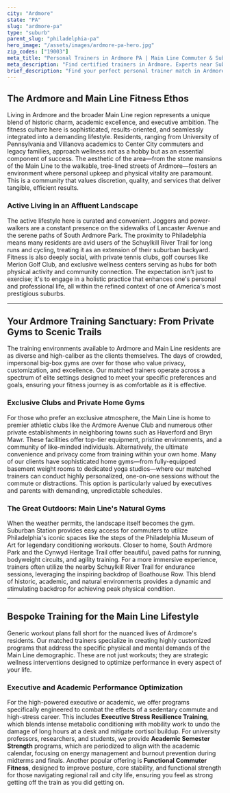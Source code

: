 ```yaml
---
city: "Ardmore"
state: "PA"
slug: "ardmore-pa"
type: "suburb"
parent_slug: "philadelphia-pa"
hero_image: "/assets/images/ardmore-pa-hero.jpg"
zip_codes: ["19003"]
meta_title: "Personal Trainers in Ardmore PA | Main Line Commuter & Suburban Square Fitness"
meta_description: "Find certified trainers in Ardmore. Experts near Suburban Square, focusing on commuter stress management and high-quality suburban gym access."
brief_description: "Find your perfect personal trainer match in Ardmore and the Main Line. Our elite service connects busy executives, academic professionals, and discerning residents with certified trainers who understand the unique demands of affluent suburban living. Whether you prefer private home gym sessions, exclusive Main Line club training, or workouts along the Schuylkill River Trail, we match you with specialists in executive stress management, functional fitness, and sustainable wellness. Stop wasting time searching and start achieving your fitness goals with trainers who align with your lifestyle, schedule, and ambitions. Book your personalized match today."
---
```

## The Ardmore and Main Line Fitness Ethos

Living in Ardmore and the broader Main Line region represents a unique blend of historic charm, academic excellence, and executive ambition. The fitness culture here is sophisticated, results-oriented, and seamlessly integrated into a demanding lifestyle. Residents, ranging from University of Pennsylvania and Villanova academics to Center City commuters and legacy families, approach wellness not as a hobby but as an essential component of success. The aesthetic of the area—from the stone mansions of the Main Line to the walkable, tree-lined streets of Ardmore—fosters an environment where personal upkeep and physical vitality are paramount. This is a community that values discretion, quality, and services that deliver tangible, efficient results.

### Active Living in an Affluent Landscape

The active lifestyle here is curated and convenient. Joggers and power-walkers are a constant presence on the sidewalks of Lancaster Avenue and the serene paths of South Ardmore Park. The proximity to Philadelphia means many residents are avid users of the Schuylkill River Trail for long runs and cycling, treating it as an extension of their suburban backyard. Fitness is also deeply social, with private tennis clubs, golf courses like Merion Golf Club, and exclusive wellness centers serving as hubs for both physical activity and community connection. The expectation isn't just to exercise; it's to engage in a holistic practice that enhances one's personal and professional life, all within the refined context of one of America's most prestigious suburbs.

---

## Your Ardmore Training Sanctuary: From Private Gyms to Scenic Trails

The training environments available to Ardmore and Main Line residents are as diverse and high-caliber as the clients themselves. The days of crowded, impersonal big-box gyms are over for those who value privacy, customization, and excellence. Our matched trainers operate across a spectrum of elite settings designed to meet your specific preferences and goals, ensuring your fitness journey is as comfortable as it is effective.

### Exclusive Clubs and Private Home Gyms

For those who prefer an exclusive atmosphere, the Main Line is home to premier athletic clubs like the Ardmore Avenue Club and numerous other private establishments in neighboring towns such as Haverford and Bryn Mawr. These facilities offer top-tier equipment, pristine environments, and a community of like-minded individuals. Alternatively, the ultimate convenience and privacy come from training within your own home. Many of our clients have sophisticated home gyms—from fully-equipped basement weight rooms to dedicated yoga studios—where our matched trainers can conduct highly personalized, one-on-one sessions without the commute or distractions. This option is particularly valued by executives and parents with demanding, unpredictable schedules.

### The Great Outdoors: Main Line's Natural Gyms

When the weather permits, the landscape itself becomes the gym. Suburban Station provides easy access for commuters to utilize Philadelphia's iconic spaces like the steps of the Philadelphia Museum of Art for legendary conditioning workouts. Closer to home, South Ardmore Park and the Cynwyd Heritage Trail offer beautiful, paved paths for running, bodyweight circuits, and agility training. For a more immersive experience, trainers often utilize the nearby Schuylkill River Trail for endurance sessions, leveraging the inspiring backdrop of Boathouse Row. This blend of historic, academic, and natural environments provides a dynamic and stimulating backdrop for achieving peak physical condition.

---

## Bespoke Training for the Main Line Lifestyle

Generic workout plans fall short for the nuanced lives of Ardmore's residents. Our matched trainers specialize in creating highly customized programs that address the specific physical and mental demands of the Main Line demographic. These are not just workouts; they are strategic wellness interventions designed to optimize performance in every aspect of your life.

### Executive and Academic Performance Optimization

For the high-powered executive or academic, we offer programs specifically engineered to combat the effects of a sedentary commute and high-stress career. This includes **Executive Stress Resilience Training**, which blends intense metabolic conditioning with mobility work to undo the damage of long hours at a desk and mitigate cortisol buildup. For university professors, researchers, and students, we provide **Academic Semester Strength** programs, which are periodized to align with the academic calendar, focusing on energy management and burnout prevention during midterms and finals. Another popular offering is **Functional Commuter Fitness**, designed to improve posture, core stability, and functional strength for those navigating regional rail and city life, ensuring you feel as strong getting off the train as you did getting on.